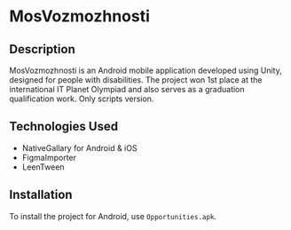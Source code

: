 # MosVozmozhnosti

## Description
MosVozmozhnosti is an Android mobile application developed using Unity, designed for people with disabilities. The project won 1st place at the international IT Planet Olympiad and also serves as a graduation qualification work. Only scripts version.

## Technologies Used
- NativeGallary for Android & iOS
- FigmaImporter
- LeenTween

## Installation
To install the project for Android, use `Opportunities.apk`.
